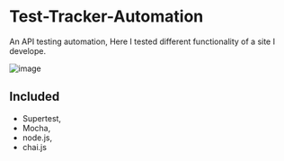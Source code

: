 # Test-Tracker-Automation
An API testing automation, Here I tested different functionality of a site I develope.

![image](https://user-images.githubusercontent.com/45243489/134367969-ee7f11bd-8845-4bf5-be9a-dbbc233e996f.png)

## Included
* Supertest,
* Mocha,
* node.js,
* chai.js



